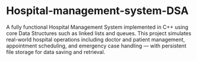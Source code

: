# Hospital-management-system-DSA
A fully functional Hospital Management System implemented in C++ using core Data Structures such as linked lists and queues. This project simulates real-world hospital operations including doctor and patient management, appointment scheduling, and emergency case handling — with persistent file storage for data saving and retrieval.
